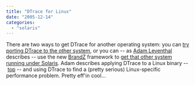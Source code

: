 ```yaml
---
title: "DTrace for Linux"
date: "2005-12-14"
categories: 
  - "solaris"
---
```


There are two ways to get DTrace for another operating system: you can [try porting DTrace to the other system](http://www.sitetronics.com/wordpress/), or you can -- as [Adam Leventhal](http://blogs.sun.com/ahl) describes -- use the new [BrandZ](http://opensolaris.org/os/community/brandz) framework to [get that other system running under Solaris](http://blogs.sun.com/roller/page/ahl?entry=dtrace_for_linux). Adam describes applying DTrace to a Linux binary -- [top](http://www.groupsys.com/top/about.shtml) -- and using DTrace to find a (pretty serious) Linux-specific performance problem. Pretty eff'in cool...
